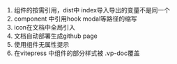 1. 组件的按需引用，dist中 index导入导出的变量不是同一个
2. component 中引用hook modal等路径的缩写
3. icon在文档中全局引入
4. 文档自动部署生成github page
5. 使用组件无属性提示
6. 在vitepress 中组件的部分样式被 .vp-doc覆盖
